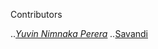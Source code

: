 Contributors


..*[Yuvin Nimnaka Perera](https://github.com/YuvinNP)
..*[Savandi](https://github.com/Savandi)
